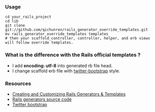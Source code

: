 ### Usage
```
cd your_rails_project
cd lib
git clone git://github.com/qichunren/rails_generator_override_templates.git
mv rails_generator_override_templates templates 
# then your scaffold_controller, controller, helper, and erb views will follow override templates.
```

### What is the difference with the Rails official templates  ?

+ I add **encoding: utf-8** into generated rb file head.
+ I change scaffold erb file with [twitter-bootstrap](http://twitter.github.com/bootstrap/) style.

### Resources

+ [Creating and Customizing Rails Generators & Templates](http://guides.rubyonrails.org/generators.html#customizing-your-workflow-by-changing-generators-templates)
+ [Rails generators source code](https://github.com/rails/rails/tree/master/railties/lib/rails/generators)
+ [Twitter bootstrap](http://twitter.github.com/bootstrap/)